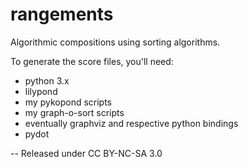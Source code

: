 rangements
==========

Algorithmic compositions using sorting algorithms.

To generate the score files, you'll need:
* python 3.x
* lilypond
* my pykopond scripts
* my graph-o-sort scripts 
* eventually graphviz and respective python bindings
* pydot 

--
Released under CC BY-NC-SA 3.0
